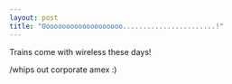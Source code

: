 ```yaml
---
layout: post
title: "Oooooooooooooooooooo.......................!"
---
```

Trains come with wireless these days!

/whips out corporate amex :)

